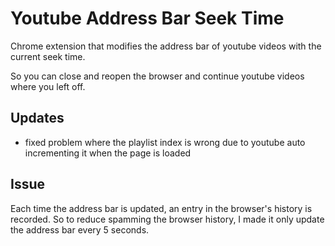 # Youtube Address Bar Seek Time

Chrome extension that modifies the address bar of youtube videos with the current seek time.

So you can close and reopen the browser and continue youtube videos where you left off.

## Updates

* fixed problem where the playlist index is wrong due to youtube auto incrementing it when the page is loaded

## Issue

Each time the address bar is updated, an entry in the browser's history is recorded. So to reduce spamming the browser history, I made it only update the address bar every 5 seconds.